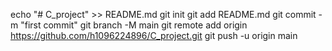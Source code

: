 echo "# C_project" >> README.md
git init
git add README.md
git commit -m "first commit"
git branch -M main
git remote add origin https://github.com/h1096224896/C_project.git
git push -u origin main
